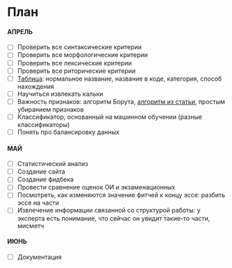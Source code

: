# План

#### АПРЕЛЬ

- [ ] Проверить все синтаксические критерии
- [ ] Проверить все морфологические критерии
- [ ] Проверить все лексические критерии
- [ ] Проверить все риторические критерии
- [ ] [Таблица](https://docs.google.com/spreadsheets/d/14C0HqPtCSBb_uPRGj3A1HsVlQypsdIyaZfOs__OKGI4/edit#gid=0): нормальное название, название в коде, категория, способ нахождения
- [ ] Научиться извлекать кальки
- [ ] Важность признаков: алгоритм Борута, [алгоритм из статьи](https://explained.ai/rf-importance/), простым убиранием признаков
- [ ] Классификатор, основанный на машинном обучении (разные классификаторы)
- [ ] Понять про балансировку данных

#### МАЙ

- [ ] Статистический анализ
- [ ] Создание сайта
- [ ] Создание фидбека
- [ ] Провести сравнение оценок ОИ и экзаменационных
- [ ] Посмотреть, как изменяются значение фитчей к концу эссе: разбить эссе на части
- [ ] Извлечение информации связанной со структурой работы: у эксперта есть понимание, что сейчас он увидит такие-то части, мисметч

#### ИЮНЬ

- [ ] Документация
